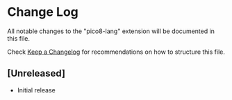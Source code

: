 # Change Log
All notable changes to the "pico8-lang" extension will be documented in this file.

Check [Keep a Changelog](http://keepachangelog.com/) for recommendations on how to structure this file.

## [Unreleased]
- Initial release